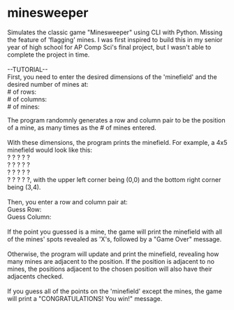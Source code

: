 # minesweeper
Simulates the classic game "Minesweeper" using CLI with Python. Missing the feature of 'flagging' mines.
I was first inspired to build this in my senior year of high school for AP Comp Sci's final project, but I wasn't able to complete the project in time.<br />
<br />
--TUTORIAL--<br />
First, you need to enter the desired dimensions of the 'minefield' and the desired number of mines at:<br />
\# of rows:<br />
\# of columns:<br />
\# of mines:<br />

The program randomnly generates a row and column pair to be the position of a mine, as many times as the # of mines entered.<br />
<br />
With these dimensions, the program prints the minefield. For example, a 4x5 minefield would look like this:<br />
? ? ? ? ?<br />
? ? ? ? ?<br />
? ? ? ? ?<br />
? ? ? ? ?, with the upper left corner being (0,0) and the bottom right corner being (3,4).<br />
<br />
Then, you enter a row and column pair at:<br />
Guess Row:<br />
Guess Column:<br />
<br />
If the point you guessed is a mine, the game will print the minefield with all of the mines' spots revealed as 'X's, followed by a "Game Over" message.<br />
<br />
Otherwise, the program will update and print the minefield, revealing how many mines are adjacent to the position. If the position is adjacent to no mines, the positions adjacent to the chosen position will also have their adjacents checked.<br />
<br />
If you guess all of the points on the 'minefield' except the mines, the game will print a "CONGRATULATIONS! You win!" message.
